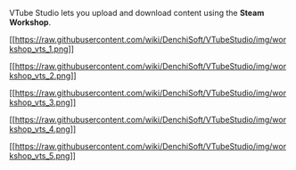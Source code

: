 VTube Studio lets you upload and download content using the **Steam Workshop**.


[[https://raw.githubusercontent.com/wiki/DenchiSoft/VTubeStudio/img/workshop_vts_1.png]]

[[https://raw.githubusercontent.com/wiki/DenchiSoft/VTubeStudio/img/workshop_vts_2.png]]

[[https://raw.githubusercontent.com/wiki/DenchiSoft/VTubeStudio/img/workshop_vts_3.png]]

[[https://raw.githubusercontent.com/wiki/DenchiSoft/VTubeStudio/img/workshop_vts_4.png]]

[[https://raw.githubusercontent.com/wiki/DenchiSoft/VTubeStudio/img/workshop_vts_5.png]]

